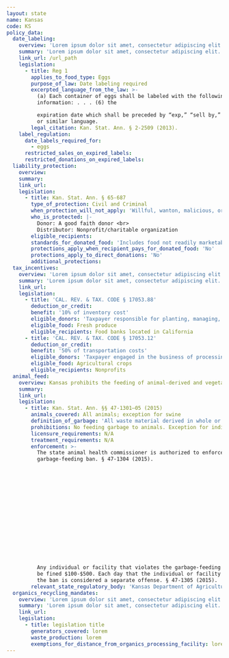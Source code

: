 ```yaml
---
layout: state
name: Kansas
code: KS
policy_data:
  date_labeling:
    overview: 'Lorem ipsum dolor sit amet, consectetur adipiscing elit. Curabitur tellus mi, consequat at laoreet eget, vestibulum nec dolor. Vivamus volutpat quam ac quam bibendum rutrum.'
    summary: 'Lorem ipsum dolor sit amet, consectetur adipiscing elit. Curabitur tellus mi, consequat at laoreet eget, vestibulum nec dolor. Vivamus volutpat quam ac quam bibendum rutrum.'
    link_url: /url_path
    legislation:
      - title: Reg 1
        applies_to_food_type: Eggs
        purpose_of_law: Date labeling required
        excerpted_language_from_the_law: >-
          (a) Each container of eggs shall be labeled with the following
          information: . . . (6) the

          expiration date which shall be preceded by “exp,” “sell by,” “use by”
          or similar language.
        legal_citation: Kan. Stat. Ann. § 2-2509 (2013).
    label_regulation:
      date_labels_required_for:
        - eggs
      restricted_sales_on_expired_labels:
      restricted_donations_on_expired_labels:
  liability_protection:
    overview:
    summary:
    link_url:
    legislation:
      - title: Kan. Stat. Ann. § 65-687
        type_of_protection: Civil and Criminal
        when_protection_will_not_apply: 'Willful, wanton, malicious, or intentional misconduct'
        who_is_protected: |-
          Donor: A good faith donor <br>
          Distributor: Nonprofit/charitable organization
        eligible_recipients:
        standards_for_donated_food: 'Includes food not readily marketable due to appearance, freshness, grade, or surplus; and must comply with K.S.A. 65-655 et. seq., including the prohibition of misbranded food.'
        protections_apply_when_recipient_pays_for_donated_food: 'No'
        protections_apply_to_direct_donations: 'No'
        additional_protections:
  tax_incentives:
    overview: 'Lorem ipsum dolor sit amet, consectetur adipiscing elit. Curabitur tellus mi, consequat at laoreet eget, vestibulum nec dolor. Vivamus volutpat quam ac quam bibendum rutrum.'
    summary: 'Lorem ipsum dolor sit amet, consectetur adipiscing elit. Curabitur tellus mi, consequat at laoreet eget, vestibulum nec dolor. Vivamus volutpat quam ac quam bibendum rutrum.'
    link_url:
    legislation:
      - title: 'CAL. REV. & TAX. CODE § 17053.88'
        deduction_or_credit:
        benefit: '10% of inventory cost'
        eligible_donors: 'Taxpayer responsible for planting, managing, and harvesting crops'
        eligible_food: Fresh produce
        eligible_recipients: Food banks located in California
      - title: 'CAL. REV. & TAX. CODE § 17053.12'
        deduction_or_credit:
        benefit: '50% of transportation costs'
        eligible_donors: 'Taxpayer engaged in the business of processing, distributing, or selling agricultural products'
        eligible_food: Agricultural crops
        eligible_recipients: Nonprofits
  animal_feed:
    overview: Kansas prohibits the feeding of animal-derived and vegetable waste to animals. Food waste that consists of only pasteurized dairy products may be fed to animals. Individuals may feed household garbage to their own swine.
    summary:
    link_url:
    legislation:
      - title: Kan. Stat. Ann. §§ 47-1301–05 (2015)
        animals_covered: All animals; exception for swine
        definition_of_garbage: 'All waste material derived in whole or in part from the meat of any animal, including fish and poultry, other waste animal material, and other refuse of any character whatsoever that has been associated with any such material, resulting from the handling, preparation, cooking or consumption of food. Garbage does not include pasteurized dairy products. § 47-1301 (2015).'
        prohibitions: No feeding garbage to animals. Exception for individuals feeding household garbage to swine. § 47-1302 (2015).
        licensure_requirements: N/A
        treatment_requirements: N/A
        enforcement: >-
          The state animal health commissioner is authorized to enforce the
          garbage-feeding ban. § 47-1304 (2015).

















          Any individual or facility that violates the garbage-feeding ban will
          be fined $100-$500. Each day that the individual or facility violates
          the ban is considered a separate offense. § 47-1305 (2015).
        relevant_state_regulatory_body: 'Kansas Department of Agriculture, Division of Animal Health (§ 47-1304 (2015)), <a href="https://agriculture.ks.gov/divisions-programs/division-of-animal-health" target="_blank">https://agriculture.ks.gov/divisions-programs/division-of-animal-health</a>.'
  organics_recycling_mandates:
    overview: 'Lorem ipsum dolor sit amet, consectetur adipiscing elit. Curabitur tellus mi, consequat at laoreet eget, vestibulum nec dolor. Vivamus volutpat quam ac quam bibendum rutrum.'
    summary: 'Lorem ipsum dolor sit amet, consectetur adipiscing elit. Curabitur tellus mi, consequat at laoreet eget, vestibulum nec dolor. Vivamus volutpat quam ac quam bibendum rutrum.'
    link_url:
    legislation:
      - title: legislation title
        generators_covered: lorem
        waste_production: lorem
        exemptions_for_distance_from_organics_processing_facility: lorem
---
```

